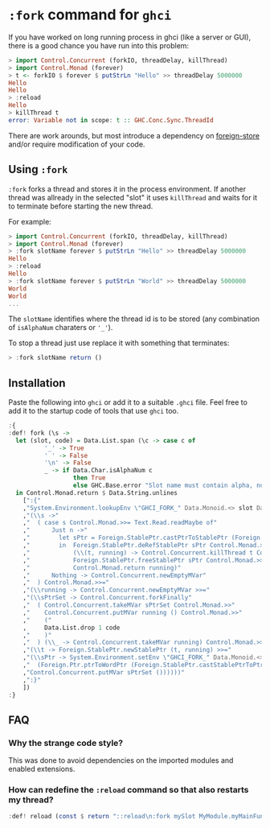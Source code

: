 # `:fork` command for `ghci`

If you have worked on long running process in ghci (like a server
or GUI), there is a good chance you have run into this problem:

``` Haskell
> import Control.Concurrent (forkIO, threadDelay, killThread)
> import Control.Monad (forever)
> t <- forkIO $ forever $ putStrLn "Hello" >> threadDelay 5000000
Hello
Hello
> :reload
Hello
> killThread t
error: Variable not in scope: t :: GHC.Conc.Sync.ThreadId
```

There are work arounds, but most introduce a dependency on
[foreign-store](http://hackage.haskell.org/package/foreign-store)
and/or require modification of your code.

## Using `:fork`

`:fork` forks a thread and stores it in the process environment.
If another thread was allready in the selected "slot" it uses
`killThread` and waits for it to terminate before starting
the new thread.

For example:

``` Haskell
> import Control.Concurrent (forkIO, threadDelay, killThread)
> import Control.Monad (forever)
> :fork slotName forever $ putStrLn "Hello" >> threadDelay 5000000
Hello
> :reload
Hello
> :fork slotName forever $ putStrLn "World" >> threadDelay 5000000
World
World
...
```

The `slotName` identifies where the thread id is to be stored (any
combination of `isAlphaNum` charaters or `'_'`).

To stop a thread just use replace it with something that terminates:

``` Haskell
> :fork slotName return ()
```

## Installation

Paste the following into `ghci` or add it to a suitable `.ghci` file.
Feel free to add it to the startup code of tools that use `ghci` too.

``` Haskell
:{
:def! fork (\s ->
  let (slot, code) = Data.List.span (\c -> case c of
          '_' -> True
          ' ' -> False
          '\n' -> False
          _ -> if Data.Char.isAlphaNum c
                  then True
                  else GHC.Base.error "Slot name must contain alpha, numbers and '_' only. Usage :fork slotName putStrLn \"Hello World\"") s
  in Control.Monad.return $ Data.String.unlines
    [":{"
    ,"System.Environment.lookupEnv \"GHCI_FORK_" Data.Monoid.<> slot Data.Monoid.<> "\" Control.Monad.>>="
    ,"(\\s ->"
    ,"  ( case s Control.Monad.>>= Text.Read.readMaybe of"
    ,"      Just n ->"
    ,"        let sPtr = Foreign.StablePtr.castPtrToStablePtr (Foreign.Ptr.wordPtrToPtr n)"
    ,"        in  Foreign.StablePtr.deRefStablePtr sPtr Control.Monad.>>="
    ,"            (\\(t, running) -> Control.Concurrent.killThread t Control.Monad.>>"
    ,"            Foreign.StablePtr.freeStablePtr sPtr Control.Monad.>>"
    ,"            Control.Monad.return running)"
    ,"      Nothing -> Control.Concurrent.newEmptyMVar"
    ,"  ) Control.Monad.>>="
    ,"(\\running -> Control.Concurrent.newEmptyMVar >>="
    ,"(\\sPtrSet -> Control.Concurrent.forkFinally"
    ,"  ( Control.Concurrent.takeMVar sPtrSet Control.Monad.>>"
    ,"    Control.Concurrent.putMVar running () Control.Monad.>>"
    ,"    ("
    ,     Data.List.drop 1 code
    ,"    )"
    ,"  ) (\\_ -> Control.Concurrent.takeMVar running) Control.Monad.>>="
    ,"(\\t -> Foreign.StablePtr.newStablePtr (t, running) >>="
    ,"(\\sPtr -> System.Environment.setEnv \"GHCI_FORK_" Data.Monoid.<> slot Data.Monoid.<> "\" (GHC.Show.show"
    ,"  (Foreign.Ptr.ptrToWordPtr (Foreign.StablePtr.castStablePtrToPtr sPtr))) Control.Monad.>>"
    ,"Control.Concurrent.putMVar sPtrSet ())))))"
    ,":}"
    ])
:}
```

## FAQ

### Why the strange code style?

This was done to avoid dependencies on the imported modules and enabled extensions.

### How can redefine the `:reload` command so that also restarts my thread?

``` Haskell
:def! reload (const $ return "::reload\n:fork mySlot MyModule.myMainFunction")
``` 
